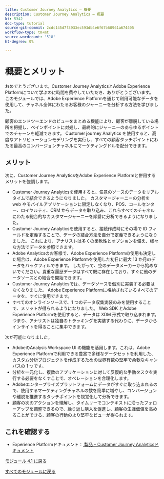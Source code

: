 ```yaml
---
title: Customer Journey Analytics – 概要
description: Customer Journey Analytics – 概要
kt: 5342
doc-type: tutorial
source-git-commit: 2cdc145d7f3933ec593db4e6f67b60961a674405
workflow-type: tm+mt
source-wordcount: '518'
ht-degree: 0%

---
```


# 概要とメリット

おめでとうございます。Customer Journey AnalyticsとAdobe Experience Platformについて学ぶのに時間を費やしていただき、ありがとうございます。
このモジュールでは、Adobe Experience Platformを通じて利用可能なデータを使用して、チャネル全体にわたるお客様のジャーニーを分析する方法を学びました。

顧客のエンドツーエンドのビューをまとめる機能により、顧客が離脱している場所を把握し、ペインポイントに対処し、最終的にジャーニーのあらゆるポイントでのチャーンを軽減できます。
Customer journey Analytics を使用すると、高度なアトリビューションモデリングを実行し、すべての顧客タッチポイントにわたる最高のコンバージョンチャネルにマーケティングドルを配分できます。

## メリット

次に、Customer Journey AnalyticsをAdobe Experience Platformと併用するメリットを強調します。

- Customer Journey Analyticsを使用すると、任意のソースのデータをリアルタイムで結合できるようになりました。 カスタマージャーニーの分析を web やモバイルアプリケーションに限定しなくなり、POS、コールセンター、ロイヤルティ、CRM からデータを取り込み、これらすべてのチャネルにわたる総合的なカスタマージャーニーを順番に分析できるようになりました。
- Customer Journey Analyticsを使用すると、接続作成時にその場で ID フィールドを定義することで、データの結合方法を自分で定義できるようになりました。 これにより、アナリストは多くの柔軟性とオプションを備え、様々な方法でデータを参照できます。
- Adobe Analyticsのお客様で、Adobe Experience Platformの使用も決定した場合は、Adobe Experience Platformを使用した初日に最大 13 か月のデータをバックフィルできます。 したがって、空のデータメーカーから始めないでください。貴重な履歴データはすべて既に存在しており、すぐに他のデータソースとの結合を開始できます。
- Customer Journey Analyticsでは、データソースを個別に実装する必要はなくなりました。 Adobe Experience Platformに格納されているすべてのデータを、すぐに使用できます。
- すべてのオンラインソースで、1 つのデータ収集実装のみを使用することで、メリットが得られるようになりました。 Web SDK とAdobe Experience Platformを使用すると、データは XDM 形式で取り込まれます。つまり、アナリストは独自のトラッキングを実装する代わりに、データからインサイトを得ることに集中できます。

次が可能になりました。

- AdobeのAnalysis Workspace UI の機能を活用します。これは、Adobe Experience Platformで利用できる豊富で多様なデータセットを利用した、カスタム分析プロジェクトを作成するための世界有数の堅牢で柔軟なキャンバスの 1 つです。
- 分析を一元化し、複数のアプリケーションに対して反復的な手動タスクを実行する必要をなくすことで、オペレーションを合理化します。
- Adobeエンタープライズプラットフォームにデータがすぐに取り込まれるので、使用するマーケティングチャネルの数を簡単に増やし、コンバージョンや離脱を推進するタッチポイントを視覚化して分析できます。
- 顧客の次のアクションを理解し、タイムリーでコンテキストに沿ったフォローアップを調整できるので、繰り返し購入を促進し、顧客の生涯価値を高めることができる、顧客の行動のより堅牢なビューが得られます。

## これを確認する

- Experience Platformドキュメント：[ 製品 – Customer Journey Analyticsドキュメント ](https://experienceleague.adobe.com/docs/analytics-platform/using/cja-landing.html?lang=ja)

[モジュール 4.1 に戻る](./customer-journey-analytics-build-a-dashboard.md)

[すべてのモジュールに戻る](../../../overview.md)
